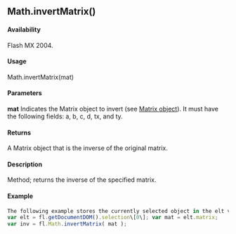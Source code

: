 ## Math.invertMatrix()

#### Availability

Flash MX 2004.

#### Usage

Math.invertMatrix(mat)

#### Parameters

**mat** Indicates the Matrix object to invert (see [Matrix object](#!AdobeDocs/developers-animatesdk-docs/test/Matrix_object/matrix_summary.md)). It must have the following fields: a, b, c, d, tx, and ty.

#### Returns

A Matrix object that is the inverse of the original matrix.

#### Description

Method; returns the inverse of the specified matrix.

#### Example

```javascript
The following example stores the currently selected object in the elt variable, assigns that matrix to the mat variable, and stores the inverse of the matrix in the inv variable:
var elt = fl.getDocumentDOM().selection\[0\]; var mat = elt.matrix;
var inv = fl.Math.invertMatrix( mat );

```